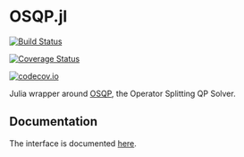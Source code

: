 # OSQP.jl
[![Build Status](https://travis-ci.org/bstellato/OSQP.jl.svg?branch=master)](https://travis-ci.org/bstellato/OSQP.jl)

[![Coverage Status](https://coveralls.io/repos/bstellato/OSQP.jl/badge.svg?branch=master&service=github)](https://coveralls.io/github/bstellato/OSQP.jl?branch=master)

[![codecov.io](http://codecov.io/github/bstellato/OSQP.jl/coverage.svg?branch=master)](http://codecov.io/github/bstellato/OSQP.jl?branch=master)


Julia wrapper around [OSQP](http://osqp.readthedocs.io/), the Operator Splitting QP Solver.

## Documentation
The interface is documented [here](http://osqp.readthedocs.io/en/latest/interfaces/julia.html).
